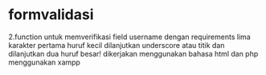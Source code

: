 # formvalidasi
2.function untuk memverifikasi field username dengan requirements lima karakter pertama huruf kecil dilanjutkan underscore atau titik dan dilanjutkan dua huruf besar!
dikerjakan menggunakan bahasa html dan php menggunakan xampp
